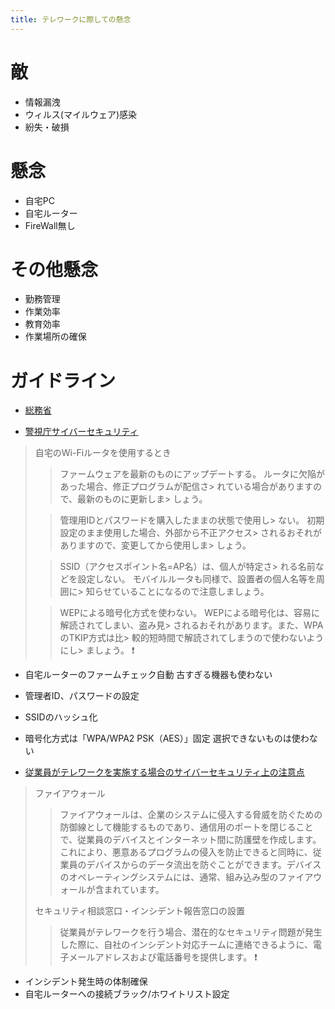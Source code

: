 ```yaml
---
title: テレワークに際しての懸念
---
```


# 敵
- 情報漏洩
- ウィルス(マイルウェア)感染
- 紛失・破損

# 懸念
- 自宅PC
- 自宅ルーター
- FireWall無し



# その他懸念
- 勤務管理
- 作業効率
- 教育効率
- 作業場所の確保


# ガイドライン
- [総務省](https://www.google.com/url?sa=t&source=web&rct=j&url=https://www.soumu.go.jp/main_content/000545372.pdf&ved=2ahUKEwjx_tCtusjoAhWI-2EKHdRFCk8QFjAIegQIAhAB&usg=AOvVaw16Y7vB9qIBgdc_3mgxbyHp)


- [警視庁サイバーセキュリティ](https://www.keishicho.metro.tokyo.jp/smph/kurashi/cyber/joho/telework.html)
> 自宅のWi-Fiルータを使用するとき
> >ファームウェアを最新のものにアップデートする。
> ルータに欠陥があった場合、修正プログラムが配信さ> れている場合がありますので、最新のものに更新しま> しょう。
> 
> >管理用IDとパスワードを購入したままの状態で使用し> ない。
> 初期設定のまま使用した場合、外部から不正アクセス> されるおそれがありますので、変更してから使用しま> しょう。
> 
> >SSID（アクセスポイント名=AP名）は、個人が特定さ> れる名前などを設定しない。
> モバイルルータも同様で、設置者の個人名等を周囲に> 知らせていることになるので注意しましょう。
> 
> >WEPによる暗号化方式を使わない。
> WEPによる暗号化は、容易に解読されてしまい、盗み見> されるおそれがあります。また、WPAのTKIP方式は比> 較的短時間で解読されてしまうので使わないようにし> ましょう。
:exclamation:
  - 自宅ルーターのファームチェック自動
    古すぎる機器も使わない
  - 管理者ID、パスワードの設定
  - SSIDのハッシュ化
  - 暗号化方式は「WPA/WPA2 PSK（AES）」固定
    選択できないものは使わない

- [従業員がテレワークを実施する場合のサイバーセキュリティ上の注意点](https://www.cybereason.co.jp/blog/security/4527/)
> ファイアウォール
> > ファイアウォールは、企業のシステムに侵入する脅威を防ぐための防御線として機能するものであり、通信用のポートを閉じることで、従業員のデバイスとインターネット間に防護壁を作成します。これにより、悪意あるプログラムの侵入を防止できると同時に、従業員のデバイスからのデータ流出を防ぐことができます。デバイスのオペレーティングシステムには、通常、組み込み型のファイアウォールが含まれています。
>
> セキュリティ相談窓口・インシデント報告窓口の設置
> >従業員がテレワークを行う場合、潜在的なセキュリティ問題が発生した際に、自社のインシデント対応チームに連絡できるように、電子メールアドレスおよび電話番号を提供します。
:exclamation:
  - インシデント発生時の体制確保
  - 自宅ルーターへの接続ブラック/ホワイトリスト設定

